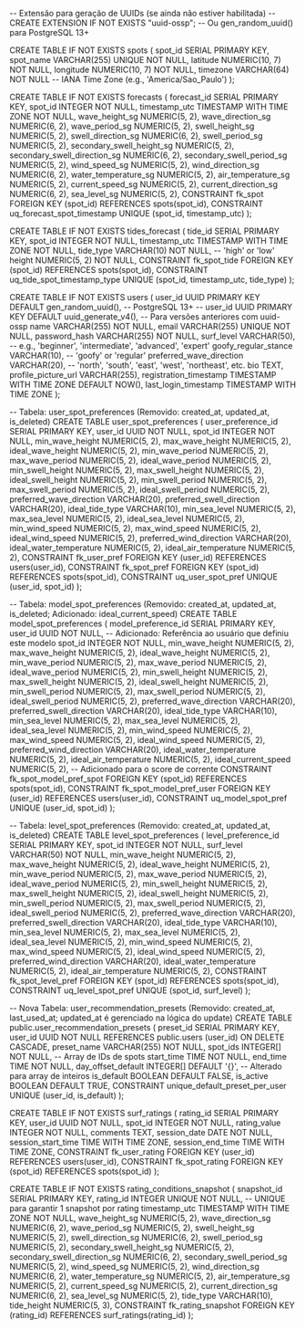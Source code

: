 -- Extensão para geração de UUIDs (se ainda não estiver habilitada)
-- CREATE EXTENSION IF NOT EXISTS "uuid-ossp"; -- Ou gen_random_uuid() para PostgreSQL 13+

CREATE TABLE IF NOT EXISTS spots (
    spot_id SERIAL PRIMARY KEY,
    spot_name VARCHAR(255) UNIQUE NOT NULL,
    latitude NUMERIC(10, 7) NOT NULL,
    longitude NUMERIC(10, 7) NOT NULL,
    timezone VARCHAR(64) NOT NULL -- IANA Time Zone (e.g., 'America/Sao_Paulo')
);

CREATE TABLE IF NOT EXISTS forecasts (
    forecast_id SERIAL PRIMARY KEY,
    spot_id INTEGER NOT NULL,
    timestamp_utc TIMESTAMP WITH TIME ZONE NOT NULL,
    wave_height_sg NUMERIC(5, 2),
    wave_direction_sg NUMERIC(6, 2),
    wave_period_sg NUMERIC(5, 2),
    swell_height_sg NUMERIC(5, 2),
    swell_direction_sg NUMERIC(6, 2),
    swell_period_sg NUMERIC(5, 2),
    secondary_swell_height_sg NUMERIC(5, 2),
    secondary_swell_direction_sg NUMERIC(6, 2),
    secondary_swell_period_sg NUMERIC(5, 2),
    wind_speed_sg NUMERIC(5, 2),
    wind_direction_sg NUMERIC(6, 2),
    water_temperature_sg NUMERIC(5, 2),
    air_temperature_sg NUMERIC(5, 2),
    current_speed_sg NUMERIC(5, 2),
    current_direction_sg NUMERIC(6, 2),
    sea_level_sg NUMERIC(5, 2),
    CONSTRAINT fk_spot FOREIGN KEY (spot_id) REFERENCES spots(spot_id),
    CONSTRAINT uq_forecast_spot_timestamp UNIQUE (spot_id, timestamp_utc)
);

CREATE TABLE IF NOT EXISTS tides_forecast (
    tide_id SERIAL PRIMARY KEY,
    spot_id INTEGER NOT NULL,
    timestamp_utc TIMESTAMP WITH TIME ZONE NOT NULL,
    tide_type VARCHAR(10) NOT NULL, -- 'high' or 'low'
    height NUMERIC(5, 2) NOT NULL,
    CONSTRAINT fk_spot_tide FOREIGN KEY (spot_id) REFERENCES spots(spot_id),
    CONSTRAINT uq_tide_spot_timestamp_type UNIQUE (spot_id, timestamp_utc, tide_type)
);

CREATE TABLE IF NOT EXISTS users (
    user_id UUID PRIMARY KEY DEFAULT gen_random_uuid(), -- PostgreSQL 13+
    -- user_id UUID PRIMARY KEY DEFAULT uuid_generate_v4(), -- Para versões anteriores com uuid-ossp
    name VARCHAR(255) NOT NULL,
    email VARCHAR(255) UNIQUE NOT NULL,
    password_hash VARCHAR(255) NOT NULL,
    surf_level VARCHAR(50), -- e.g., 'beginner', 'intermediate', 'advanced', 'expert'
    goofy_regular_stance VARCHAR(10), -- 'goofy' or 'regular'
    preferred_wave_direction VARCHAR(20), -- 'north', 'south', 'east', 'west', 'northeast', etc.
    bio TEXT,
    profile_picture_url VARCHAR(255),
    registration_timestamp TIMESTAMP WITH TIME ZONE DEFAULT NOW(),
    last_login_timestamp TIMESTAMP WITH TIME ZONE
);

-- Tabela: user_spot_preferences (Removido: created_at, updated_at, is_deleted)
CREATE TABLE user_spot_preferences (
    user_preference_id SERIAL PRIMARY KEY,
    user_id UUID NOT NULL,
    spot_id INTEGER NOT NULL,
    min_wave_height NUMERIC(5, 2),
    max_wave_height NUMERIC(5, 2),
    ideal_wave_height NUMERIC(5, 2),
    min_wave_period NUMERIC(5, 2),
    max_wave_period NUMERIC(5, 2),
    ideal_wave_period NUMERIC(5, 2),
    min_swell_height NUMERIC(5, 2),
    max_swell_height NUMERIC(5, 2),
    ideal_swell_height NUMERIC(5, 2),
    min_swell_period NUMERIC(5, 2),
    max_swell_period NUMERIC(5, 2),
    ideal_swell_period NUMERIC(5, 2),
    preferred_wave_direction VARCHAR(20),
    preferred_swell_direction VARCHAR(20),
    ideal_tide_type VARCHAR(10),
    min_sea_level NUMERIC(5, 2),
    max_sea_level NUMERIC(5, 2),
    ideal_sea_level NUMERIC(5, 2),
    min_wind_speed NUMERIC(5, 2),
    max_wind_speed NUMERIC(5, 2),
    ideal_wind_speed NUMERIC(5, 2),
    preferred_wind_direction VARCHAR(20),
    ideal_water_temperature NUMERIC(5, 2),
    ideal_air_temperature NUMERIC(5, 2),
    CONSTRAINT fk_user_pref FOREIGN KEY (user_id) REFERENCES users(user_id),
    CONSTRAINT fk_spot_pref FOREIGN KEY (spot_id) REFERENCES spots(spot_id),
    CONSTRAINT uq_user_spot_pref UNIQUE (user_id, spot_id)
);

-- Tabela: model_spot_preferences (Removido: created_at, updated_at, is_deleted; Adicionado: ideal_current_speed)
CREATE TABLE model_spot_preferences (
    model_preference_id SERIAL PRIMARY KEY,
    user_id UUID NOT NULL, -- Adicionado: Referência ao usuário que definiu este modelo
    spot_id INTEGER NOT NULL,
    min_wave_height NUMERIC(5, 2),
    max_wave_height NUMERIC(5, 2),
    ideal_wave_height NUMERIC(5, 2),
    min_wave_period NUMERIC(5, 2),
    max_wave_period NUMERIC(5, 2),
    ideal_wave_period NUMERIC(5, 2),
    min_swell_height NUMERIC(5, 2),
    max_swell_height NUMERIC(5, 2),
    ideal_swell_height NUMERIC(5, 2),
    min_swell_period NUMERIC(5, 2),
    max_swell_period NUMERIC(5, 2),
    ideal_swell_period NUMERIC(5, 2),
    preferred_wave_direction VARCHAR(20),
    preferred_swell_direction VARCHAR(20),
    ideal_tide_type VARCHAR(10),
    min_sea_level NUMERIC(5, 2),
    max_sea_level NUMERIC(5, 2),
    ideal_sea_level NUMERIC(5, 2),
    min_wind_speed NUMERIC(5, 2),
    max_wind_speed NUMERIC(5, 2),
    ideal_wind_speed NUMERIC(5, 2),
    preferred_wind_direction VARCHAR(20),
    ideal_water_temperature NUMERIC(5, 2),
    ideal_air_temperature NUMERIC(5, 2),
    ideal_current_speed NUMERIC(5, 2), -- Adicionado para o score de corrente
    CONSTRAINT fk_spot_model_pref_spot FOREIGN KEY (spot_id) REFERENCES spots(spot_id),
    CONSTRAINT fk_spot_model_pref_user FOREIGN KEY (user_id) REFERENCES users(user_id),
    CONSTRAINT uq_model_spot_pref UNIQUE (user_id, spot_id)
);

-- Tabela: level_spot_preferences (Removido: created_at, updated_at, is_deleted)
CREATE TABLE level_spot_preferences (
    level_preference_id SERIAL PRIMARY KEY,
    spot_id INTEGER NOT NULL,
    surf_level VARCHAR(50) NOT NULL,
    min_wave_height NUMERIC(5, 2),
    max_wave_height NUMERIC(5, 2),
    ideal_wave_height NUMERIC(5, 2),
    min_wave_period NUMERIC(5, 2),
    max_wave_period NUMERIC(5, 2),
    ideal_wave_period NUMERIC(5, 2),
    min_swell_height NUMERIC(5, 2),
    max_swell_height NUMERIC(5, 2),
    ideal_swell_height NUMERIC(5, 2),
    min_swell_period NUMERIC(5, 2),
    max_swell_period NUMERIC(5, 2),
    ideal_swell_period NUMERIC(5, 2),
    preferred_wave_direction VARCHAR(20),
    preferred_swell_direction VARCHAR(20),
    ideal_tide_type VARCHAR(10),
    min_sea_level NUMERIC(5, 2),
    max_sea_level NUMERIC(5, 2),
    ideal_sea_level NUMERIC(5, 2),
    min_wind_speed NUMERIC(5, 2),
    max_wind_speed NUMERIC(5, 2),
    ideal_wind_speed NUMERIC(5, 2),
    preferred_wind_direction VARCHAR(20),
    ideal_water_temperature NUMERIC(5, 2),
    ideal_air_temperature NUMERIC(5, 2),
    CONSTRAINT fk_spot_level_pref FOREIGN KEY (spot_id) REFERENCES spots(spot_id),
    CONSTRAINT uq_level_spot_pref UNIQUE (spot_id, surf_level)
);

-- Nova Tabela: user_recommendation_presets (Removido: created_at, last_used_at; updated_at é gerenciado na lógica do update)
CREATE TABLE public.user_recommendation_presets (
    preset_id SERIAL PRIMARY KEY,
    user_id UUID NOT NULL REFERENCES public.users (user_id) ON DELETE CASCADE,
    preset_name VARCHAR(255) NOT NULL,
    spot_ids INTEGER[] NOT NULL, -- Array de IDs de spots
    start_time TIME NOT NULL,
    end_time TIME NOT NULL,
    day_offset_default INTEGER[] DEFAULT '{}', -- Alterado para array de inteiros
    is_default BOOLEAN DEFAULT FALSE,
    is_active BOOLEAN DEFAULT TRUE,
    CONSTRAINT unique_default_preset_per_user UNIQUE (user_id, is_default)
);

CREATE TABLE IF NOT EXISTS surf_ratings (
    rating_id SERIAL PRIMARY KEY,
    user_id UUID NOT NULL,
    spot_id INTEGER NOT NULL,
    rating_value INTEGER NOT NULL,
    comments TEXT,
    session_date DATE NOT NULL,
    session_start_time TIME WITH TIME ZONE,
    session_end_time TIME WITH TIME ZONE,
    CONSTRAINT fk_user_rating FOREIGN KEY (user_id) REFERENCES users(user_id),
    CONSTRAINT fk_spot_rating FOREIGN KEY (spot_id) REFERENCES spots(spot_id)
);

CREATE TABLE IF NOT EXISTS rating_conditions_snapshot (
    snapshot_id SERIAL PRIMARY KEY,
    rating_id INTEGER UNIQUE NOT NULL, -- UNIQUE para garantir 1 snapshot por rating
    timestamp_utc TIMESTAMP WITH TIME ZONE NOT NULL,
    wave_height_sg NUMERIC(5, 2),
    wave_direction_sg NUMERIC(6, 2),
    wave_period_sg NUMERIC(5, 2),
    swell_height_sg NUMERIC(5, 2),
    swell_direction_sg NUMERIC(6, 2),
    swell_period_sg NUMERIC(5, 2),
    secondary_swell_height_sg NUMERIC(5, 2),
    secondary_swell_direction_sg NUMERIC(6, 2),
    secondary_swell_period_sg NUMERIC(5, 2),
    wind_speed_sg NUMERIC(5, 2),
    wind_direction_sg NUMERIC(6, 2),
    water_temperature_sg NUMERIC(5, 2),
    air_temperature_sg NUMERIC(5, 2),
    current_speed_sg NUMERIC(5, 2),
    current_direction_sg NUMERIC(6, 2),
    sea_level_sg NUMERIC(5, 2),
    tide_type VARCHAR(10),
    tide_height NUMERIC(5, 3),
    CONSTRAINT fk_rating_snapshot FOREIGN KEY (rating_id) REFERENCES surf_ratings(rating_id)
);